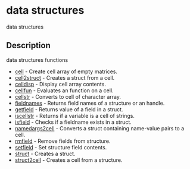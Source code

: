 # data structures

data structures

## Description

data structures functions

- [cell](cell.md) - Create cell array of empty matrices.
- [cell2struct](cell2struct.md) - Creates a struct from a cell.
- [celldisp](celldisp.md) - Display cell array contents.
- [cellfun](cellfun.md) - Evaluates an function on a cell.
- [cellstr](cellstr.md) - Converts to cell of character array.
- [fieldnames](fieldnames.md) - Returns field names of a structure or an handle.
- [getfield](getfield.md) - Returns value of a field in a struct.
- [iscellstr](iscellstr.md) - Returns if a variable is a cell of strings.
- [isfield](isfield.md) - Checks if a fieldname exists in a struct.
- [namedargs2cell](namedargs2cell.md) - Converts a struct containing name-value pairs to a cell.
- [rmfield](rmfield.md) - Remove fields from structure.
- [setfield](setfield.md) - Set structure field contents.
- [struct](struct.md) - Creates a struct.
- [struct2cell](struct2cell.md) - Creates a cell from a structure.
